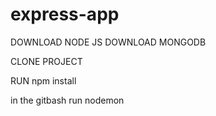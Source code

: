# express-app

DOWNLOAD NODE JS
DOWNLOAD MONGODB

CLONE PROJECT 

RUN npm install

in the gitbash run nodemon
